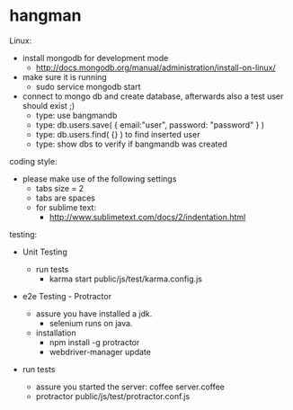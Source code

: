 hangman
=======

Linux: 

* install mongodb for development mode
    * http://docs.mongodb.org/manual/administration/install-on-linux/
* make sure it is running
    * sudo service mongodb start
* connect to mongo db and create database, afterwards also a test user should exist ;)
    * type: use bangmandb
    * type: db.users.save( { email:"user", password: "password" } )
    * type: db.users.find( {} ) to find inserted user
    * type: show dbs to verify if bangmandb was created

coding style: 
* please make use of the following settings 
    * tabs size = 2
    * tabs are spaces
    * for sublime text: 
        * http://www.sublimetext.com/docs/2/indentation.html


testing:

* Unit Testing
   * run tests
      * karma start public/js/test/karma.config.js

* e2e Testing - Protractor
   * assure you have installed a jdk.
      * selenium runs on java.
   * installation
      * npm install -g protractor
      * webdriver-manager update

* run tests
   * assure you started the server: coffee server.coffee
   * protractor public/js/test/protractor.conf.js
